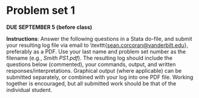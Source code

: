 # Problem set 1

**DUE SEPTEMBER 5 (before class)**

**Instructions**: Answer the following questions in a Stata do-file, and submit your resulting log file via email to \texttt{sean.corcoran@vanderbilt.edu}, preferably as a PDF. Use your last name and problem set number as the filename (e.g., *Smith PS1.pdf*). The resulting log should include the questions below (commented), your commands, output, and written responses/interpretations. Graphical output (where applicable) can be submitted separately, or combined with your log into one PDF file. Working together is encouraged, but all submitted work should be that of the individual student.